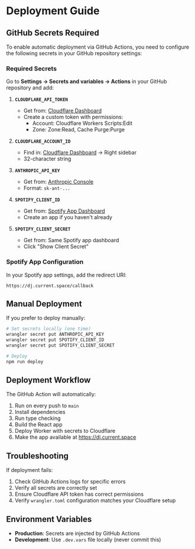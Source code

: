 # Deployment Guide

## GitHub Secrets Required

To enable automatic deployment via GitHub Actions, you need to configure the following secrets in your GitHub repository settings:

### Required Secrets

Go to **Settings → Secrets and variables → Actions** in your GitHub repository and add:

1. **`CLOUDFLARE_API_TOKEN`**
   - Get from: [Cloudflare Dashboard](https://dash.cloudflare.com/profile/api-tokens)
   - Create a custom token with permissions:
     - Account: Cloudflare Workers Scripts:Edit
     - Zone: Zone:Read, Cache Purge:Purge

2. **`CLOUDFLARE_ACCOUNT_ID`**
   - Find in: [Cloudflare Dashboard](https://dash.cloudflare.com) → Right sidebar
   - 32-character string

3. **`ANTHROPIC_API_KEY`**
   - Get from: [Anthropic Console](https://console.anthropic.com/settings/keys)
   - Format: `sk-ant-...`

4. **`SPOTIFY_CLIENT_ID`**
   - Get from: [Spotify App Dashboard](https://developer.spotify.com/dashboard)
   - Create an app if you haven't already

5. **`SPOTIFY_CLIENT_SECRET`**
   - Get from: Same Spotify app dashboard
   - Click "Show Client Secret"

### Spotify App Configuration

In your Spotify app settings, add the redirect URI:
```
https://dj.current.space/callback
```

## Manual Deployment

If you prefer to deploy manually:

```bash
# Set secrets locally (one time)
wrangler secret put ANTHROPIC_API_KEY
wrangler secret put SPOTIFY_CLIENT_ID
wrangler secret put SPOTIFY_CLIENT_SECRET

# Deploy
npm run deploy
```

## Deployment Workflow

The GitHub Action will automatically:
1. Run on every push to `main`
2. Install dependencies
3. Run type checking
4. Build the React app
5. Deploy Worker with secrets to Cloudflare
6. Make the app available at https://dj.current.space

## Troubleshooting

If deployment fails:

1. Check GitHub Actions logs for specific errors
2. Verify all secrets are correctly set
3. Ensure Cloudflare API token has correct permissions
4. Verify `wrangler.toml` configuration matches your Cloudflare setup

## Environment Variables

- **Production**: Secrets are injected by GitHub Actions
- **Development**: Use `.dev.vars` file locally (never commit this)